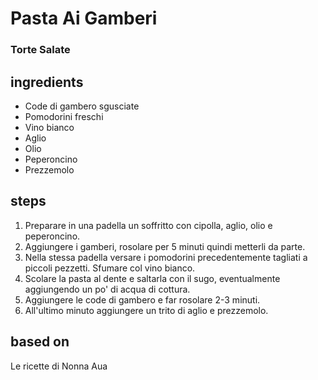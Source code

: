 



# Pasta Ai Gamberi
  
### Torte Salate
## ingredients
  
* Code di gambero sgusciate  
* Pomodorini freschi  
* Vino bianco  
* Aglio  
* Olio  
* Peperoncino  
* Prezzemolo
## steps
  
1. Preparare in una padella un soffritto con cipolla, aglio, olio e peperoncino.  
1. Aggiungere i gamberi, rosolare per 5 minuti quindi metterli da parte.  
1. Nella stessa padella versare i pomodorini precedentemente tagliati a piccoli pezzetti. Sfumare col vino bianco.  
1. Scolare la pasta al dente e saltarla con il sugo, eventualmente aggiungendo un po' di acqua di cottura.  
1. Aggiungere le code di gambero e far rosolare 2-3 minuti.  
1. All'ultimo minuto aggiungere un trito di aglio e prezzemolo.
## based on
  
Le ricette di Nonna Aua